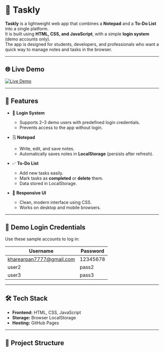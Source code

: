 # 📝 Taskly

**Taskly** is a lightweight web app that combines a **Notepad** and a **To-Do List** into a single platform.  
It is built using **HTML, CSS, and JavaScript**, with a simple **login system** (demo accounts only).  
The app is designed for students, developers, and professionals who want a quick way to manage notes and tasks in the browser.

---

## 🌐 Live Demo

[![Live Demo](https://img.shields.io/badge/Taskly-Live%20Demo-brightgreen?style=for-the-badge&logo=github)](https://arpankhare-63.github.io/Taskly/)


---

## 🚀 Features

- 🔐 **Login System**  
  - Supports 2–3 demo users with predefined login credentials.  
  - Prevents access to the app without login.  

- 🗒️ **Notepad**  
  - Write, edit, and save notes.  
  - Automatically saves notes in **LocalStorage** (persists after refresh).  

- ✅ **To-Do List**  
  - Add new tasks easily.  
  - Mark tasks as **completed** or **delete** them.  
  - Data stored in LocalStorage.  

- 🎨 **Responsive UI**  
  - Clean, modern interface using CSS.  
  - Works on desktop and mobile browsers.  

---

## 🔑 Demo Login Credentials

Use these sample accounts to log in:

| Username | Password |
|----------|----------|
| kharearpan7777@gmail.com    | 12345678   |
| user2    | pass2    |
| user3    | pass3    |

---

## 🛠️ Tech Stack

- **Frontend:** HTML, CSS, JavaScript  
- **Storage:** Browser LocalStorage  
- **Hosting:** GitHub Pages  

---

## 📂 Project Structure

